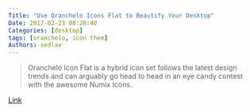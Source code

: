 ```yaml
---
Title: "Use Oranchelo Icons Flat to Beautify Your Desktop"
Date: 2017-02-23 08:28:40
Categories: [desktop]
tags: [oranchelo, icon them]
Authors: sedlav
---
```


> Oranchelo Icon Flat is a hybrid icon set follows the latest design trends and can arguably go head to head in an eye candy contest with the awesome Numix Icons.

[Link](https://www.fossmint.com/oranchelo-icons-flat-for-linux/)
